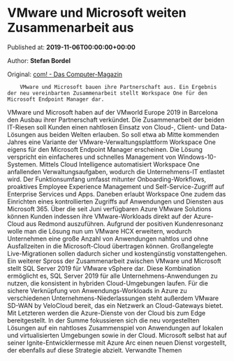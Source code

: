 
# VMware und Microsoft weiten Zusammenarbeit aus

Published at: **2019-11-06T00:00:00+00:00**

Author: **Stefan Bordel**

Original: [com! - Das Computer-Magazin](https://www.com-magazin.de/news/business-it/vmware-microsoft-weiten-zusammenarbeit-2289836.html)


        VMware und Microsoft bauen ihre Partnerschaft aus. Ein Ergebnis der neu vereinbarten Zusammenarbeit stellt Workspace One für den Microsoft Endpoint Manager dar.
      
VMware und Microsoft haben auf der VMworld Europe 2019 in Barcelona den Ausbau ihrer Partnerschaft verkündet. Die Zusammenarbeit der beiden IT-Riesen soll Kunden einen nahtlosen Einsatz von Cloud-, Client- und Data-Lösungen aus beiden Welten erlauben.
So soll etwa ab Mitte kommenden Jahres eine Variante der VMware-Verwaltungsplattform Workspace One eigens für den Microsoft Endpoint Manager erscheinen. Die Lösung verspricht ein einfacheres und schnelles Management von Windows-10-Systemen. Mittels Cloud Intelligence automatisiert Workspace One anfallenden Verwaltungsaufgaben, wodurch die Unternehmens-IT entlastet wird. Der Funktionsumfang umfasst mitunter Onboarding-Workflows, proaktives Employee Experience Management und Self-Service-Zugriff auf Enterprise Services und Apps. Daneben erlaubt Workspace One zudem das Einrichten eines kontrollierten Zugriffs auf Anwendungen und Diensten aus Microsoft 365.
Über die seit Juni verfügbaren Azure VMware Solutions können Kunden indessen ihre VMware-Workloads direkt auf der Azure-Cloud aus Redmond auszuführen. Aufgrund der positiven Kundenresonanz wolle man die Lösung nun um VMware HCX erweitern, wodurch Unternehmen eine große Anzahl von Anwendungen nahtlos und ohne Ausfallzeiten in die Microsoft-Cloud übertragen können. Großangelegte Live-Migrationen sollen dadurch sicher und kostengünstig vonstattengehen.
Ein weiterer Spross der Zusammenarbeit zwischen VMware und Microsoft stellt SQL Server 2019 für VMware vSphere dar. Diese Kombination ermöglicht es, SQL Server 2019 für alle Unternehmens-Anwendungen zu nutzen, die konsistent in hybriden Cloud-Umgebungen laufen.
Für die sichere Verknüpfung von Anwendungs-Workloads in Azure zu verschiedenen Unternehmens-Niederlassungen steht außerdem VMware SD-WAN by VeloCloud bereit, das ein Netzwerk an Cloud-Gateways bietet. Mit Letzteren werden die Azure-Dienste von der Cloud bis zum Edge bereitgestellt.
In der Summe fokussieren sich die neu vorgestellten Lösungen auf ein nahtloses Zusammenspiel von Anwendungen auf lokalen und virtualisierten Umgebungen sowie in der Cloud. Microsoft selbst hat auf seiner Ignite-Entwicklermesse mit Azure Arc einen neuen Dienst vorgestellt, der ebenfalls auf diese Strategie abzielt.
Verwandte Themen
